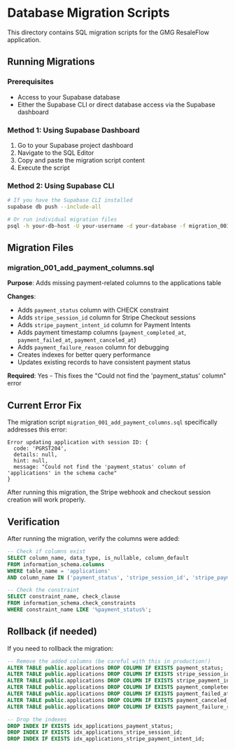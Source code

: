 # Database Migration Scripts

This directory contains SQL migration scripts for the GMG ResaleFlow application.

## Running Migrations

### Prerequisites
- Access to your Supabase database
- Either the Supabase CLI or direct database access via the Supabase dashboard

### Method 1: Using Supabase Dashboard
1. Go to your Supabase project dashboard
2. Navigate to the SQL Editor
3. Copy and paste the migration script content
4. Execute the script

### Method 2: Using Supabase CLI
```bash
# If you have the Supabase CLI installed
supabase db push --include-all

# Or run individual migration files
psql -h your-db-host -U your-username -d your-database -f migration_001_add_payment_columns.sql
```

## Migration Files

### migration_001_add_payment_columns.sql
**Purpose**: Adds missing payment-related columns to the applications table

**Changes**:
- Adds `payment_status` column with CHECK constraint
- Adds `stripe_session_id` column for Stripe Checkout sessions
- Adds `stripe_payment_intent_id` column for Payment Intents
- Adds payment timestamp columns (`payment_completed_at`, `payment_failed_at`, `payment_canceled_at`)
- Adds `payment_failure_reason` column for debugging
- Creates indexes for better query performance
- Updates existing records to have consistent payment status

**Required**: Yes - This fixes the "Could not find the 'payment_status' column" error

## Current Error Fix

The migration script `migration_001_add_payment_columns.sql` specifically addresses this error:
```
Error updating application with session ID: {
  code: 'PGRST204',
  details: null,
  hint: null,
  message: "Could not find the 'payment_status' column of 'applications' in the schema cache"
}
```

After running this migration, the Stripe webhook and checkout session creation will work properly.

## Verification

After running the migration, verify the columns were added:

```sql
-- Check if columns exist
SELECT column_name, data_type, is_nullable, column_default
FROM information_schema.columns 
WHERE table_name = 'applications' 
AND column_name IN ('payment_status', 'stripe_session_id', 'stripe_payment_intent_id');

-- Check the constraint
SELECT constraint_name, check_clause
FROM information_schema.check_constraints
WHERE constraint_name LIKE '%payment_status%';
```

## Rollback (if needed)

If you need to rollback the migration:

```sql
-- Remove the added columns (be careful with this in production!)
ALTER TABLE public.applications DROP COLUMN IF EXISTS payment_status;
ALTER TABLE public.applications DROP COLUMN IF EXISTS stripe_session_id;
ALTER TABLE public.applications DROP COLUMN IF EXISTS stripe_payment_intent_id;
ALTER TABLE public.applications DROP COLUMN IF EXISTS payment_completed_at;
ALTER TABLE public.applications DROP COLUMN IF EXISTS payment_failed_at;
ALTER TABLE public.applications DROP COLUMN IF EXISTS payment_canceled_at;
ALTER TABLE public.applications DROP COLUMN IF EXISTS payment_failure_reason;

-- Drop the indexes
DROP INDEX IF EXISTS idx_applications_payment_status;
DROP INDEX IF EXISTS idx_applications_stripe_session_id;
DROP INDEX IF EXISTS idx_applications_stripe_payment_intent_id;
``` 
